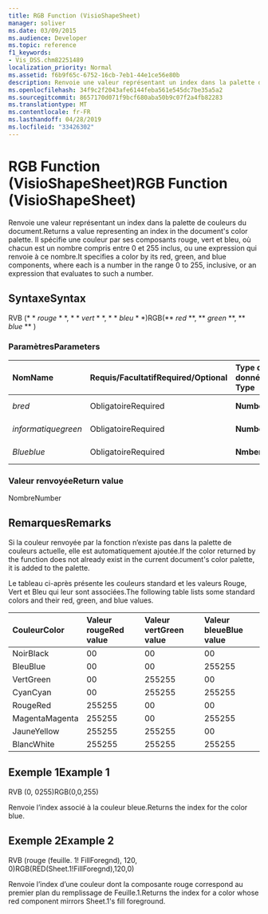 ```yaml
---
title: RGB Function (VisioShapeSheet)
manager: soliver
ms.date: 03/09/2015
ms.audience: Developer
ms.topic: reference
f1_keywords:
- Vis_DSS.chm82251489
localization_priority: Normal
ms.assetid: f6b9f65c-6752-16cb-7eb1-44e1ce56e80b
description: Renvoie une valeur représentant un index dans la palette de couleurs du document. Il spécifie une couleur par ses composants rouge, vert et bleu, où chacun est un nombre compris entre 0 et 255 inclus, ou une expression qui renvoie à ce nombre.
ms.openlocfilehash: 34f9c2f2043afe6144feba561e545dc7be35a5a2
ms.sourcegitcommit: 8657170d071f9bcf680aba50b9c07f2a4fb82283
ms.translationtype: MT
ms.contentlocale: fr-FR
ms.lasthandoff: 04/28/2019
ms.locfileid: "33426302"
---
```

# <a name="rgb-function-visioshapesheet"></a><span data-ttu-id="e2d87-104">RGB Function (VisioShapeSheet)</span><span class="sxs-lookup"><span data-stu-id="e2d87-104">RGB Function (VisioShapeSheet)</span></span>

<span data-ttu-id="e2d87-105">Renvoie une valeur représentant un index dans la palette de couleurs du document.</span><span class="sxs-lookup"><span data-stu-id="e2d87-105">Returns a value representing an index in the document's color palette.</span></span> <span data-ttu-id="e2d87-106">Il spécifie une couleur par ses composants rouge, vert et bleu, où chacun est un nombre compris entre 0 et 255 inclus, ou une expression qui renvoie à ce nombre.</span><span class="sxs-lookup"><span data-stu-id="e2d87-106">It specifies a color by its red, green, and blue components, where each is a number in the range 0 to 255, inclusive, or an expression that evaluates to such a number.</span></span> 
  
## <a name="syntax"></a><span data-ttu-id="e2d87-107">Syntaxe</span><span class="sxs-lookup"><span data-stu-id="e2d87-107">Syntax</span></span>

<span data-ttu-id="e2d87-108">RVB (\* \* *rouge* \* \*, \* \* *vert* \* \*, \* \* *bleu* \* \*)</span><span class="sxs-lookup"><span data-stu-id="e2d87-108">RGB(\*\* *red* \*\*, \*\* *green* \*\*, \*\* *blue* \*\* )</span></span> 
  
### <a name="parameters"></a><span data-ttu-id="e2d87-109">Paramètres</span><span class="sxs-lookup"><span data-stu-id="e2d87-109">Parameters</span></span>

|<span data-ttu-id="e2d87-110">**Nom**</span><span class="sxs-lookup"><span data-stu-id="e2d87-110">**Name**</span></span>|<span data-ttu-id="e2d87-111">**Requis/Facultatif**</span><span class="sxs-lookup"><span data-stu-id="e2d87-111">**Required/Optional**</span></span>|<span data-ttu-id="e2d87-112">**Type de données**</span><span class="sxs-lookup"><span data-stu-id="e2d87-112">**Data Type**</span></span>|<span data-ttu-id="e2d87-113">**Description**</span><span class="sxs-lookup"><span data-stu-id="e2d87-113">**Description**</span></span>|
|:-----|:-----|:-----|:-----|
| <span data-ttu-id="e2d87-114">_b_</span><span class="sxs-lookup"><span data-stu-id="e2d87-114">_red_</span></span> <br/> |<span data-ttu-id="e2d87-115">Obligatoire</span><span class="sxs-lookup"><span data-stu-id="e2d87-115">Required</span></span>  <br/> |<span data-ttu-id="e2d87-116">**Number**</span><span class="sxs-lookup"><span data-stu-id="e2d87-116">**Number**</span></span> <br/> |<span data-ttu-id="e2d87-117">Composante rouge</span><span class="sxs-lookup"><span data-stu-id="e2d87-117">The red component.</span></span>  <br/> |
| <span data-ttu-id="e2d87-118">_informatique_</span><span class="sxs-lookup"><span data-stu-id="e2d87-118">_green_</span></span> <br/> |<span data-ttu-id="e2d87-119">Obligatoire</span><span class="sxs-lookup"><span data-stu-id="e2d87-119">Required</span></span>  <br/> |<span data-ttu-id="e2d87-120">**Number**</span><span class="sxs-lookup"><span data-stu-id="e2d87-120">**Number**</span></span> <br/> |<span data-ttu-id="e2d87-121">Composante vert</span><span class="sxs-lookup"><span data-stu-id="e2d87-121">The green component.</span></span>  <br/> |
| <span data-ttu-id="e2d87-122">_Blue_</span><span class="sxs-lookup"><span data-stu-id="e2d87-122">_blue_</span></span> <br/> |<span data-ttu-id="e2d87-123">Obligatoire</span><span class="sxs-lookup"><span data-stu-id="e2d87-123">Required</span></span>  <br/> |<span data-ttu-id="e2d87-124">**Nmber**</span><span class="sxs-lookup"><span data-stu-id="e2d87-124">**Nmber**</span></span> <br/> |<span data-ttu-id="e2d87-125">Composante bleu</span><span class="sxs-lookup"><span data-stu-id="e2d87-125">The blue component.</span></span>  <br/> |
   
### <a name="return-value"></a><span data-ttu-id="e2d87-126">Valeur renvoyée</span><span class="sxs-lookup"><span data-stu-id="e2d87-126">Return value</span></span>

<span data-ttu-id="e2d87-127">Nombre</span><span class="sxs-lookup"><span data-stu-id="e2d87-127">Number</span></span>
  
## <a name="remarks"></a><span data-ttu-id="e2d87-128">Remarques</span><span class="sxs-lookup"><span data-stu-id="e2d87-128">Remarks</span></span>

<span data-ttu-id="e2d87-129">Si la couleur renvoyée par la fonction n’existe pas dans la palette de couleurs actuelle, elle est automatiquement ajoutée.</span><span class="sxs-lookup"><span data-stu-id="e2d87-129">If the color returned by the function does not already exist in the current document's color palette, it is added to the palette.</span></span>
  
<span data-ttu-id="e2d87-130">Le tableau ci-après présente les couleurs standard et les valeurs Rouge, Vert et Bleu qui leur sont associées.</span><span class="sxs-lookup"><span data-stu-id="e2d87-130">The following table lists some standard colors and their red, green, and blue values.</span></span>
  
|<span data-ttu-id="e2d87-131">**Couleur**</span><span class="sxs-lookup"><span data-stu-id="e2d87-131">**Color**</span></span>|<span data-ttu-id="e2d87-132">**Valeur rouge**</span><span class="sxs-lookup"><span data-stu-id="e2d87-132">**Red value**</span></span>|<span data-ttu-id="e2d87-133">**Valeur vert**</span><span class="sxs-lookup"><span data-stu-id="e2d87-133">**Green value**</span></span>|<span data-ttu-id="e2d87-134">**Valeur bleue**</span><span class="sxs-lookup"><span data-stu-id="e2d87-134">**Blue value**</span></span>|
|:-----|:-----|:-----|:-----|
|<span data-ttu-id="e2d87-135">Noir</span><span class="sxs-lookup"><span data-stu-id="e2d87-135">Black</span></span>  <br/> |<span data-ttu-id="e2d87-136">0</span><span class="sxs-lookup"><span data-stu-id="e2d87-136">0</span></span>  <br/> |<span data-ttu-id="e2d87-137">0</span><span class="sxs-lookup"><span data-stu-id="e2d87-137">0</span></span>  <br/> |<span data-ttu-id="e2d87-138">0</span><span class="sxs-lookup"><span data-stu-id="e2d87-138">0</span></span>  <br/> |
|<span data-ttu-id="e2d87-139">Bleu</span><span class="sxs-lookup"><span data-stu-id="e2d87-139">Blue</span></span>  <br/> |<span data-ttu-id="e2d87-140">0</span><span class="sxs-lookup"><span data-stu-id="e2d87-140">0</span></span>  <br/> |<span data-ttu-id="e2d87-141">0</span><span class="sxs-lookup"><span data-stu-id="e2d87-141">0</span></span>  <br/> |<span data-ttu-id="e2d87-142">255</span><span class="sxs-lookup"><span data-stu-id="e2d87-142">255</span></span>  <br/> |
|<span data-ttu-id="e2d87-143">Vert</span><span class="sxs-lookup"><span data-stu-id="e2d87-143">Green</span></span>  <br/> |<span data-ttu-id="e2d87-144">0</span><span class="sxs-lookup"><span data-stu-id="e2d87-144">0</span></span>  <br/> |<span data-ttu-id="e2d87-145">255</span><span class="sxs-lookup"><span data-stu-id="e2d87-145">255</span></span>  <br/> |<span data-ttu-id="e2d87-146">0</span><span class="sxs-lookup"><span data-stu-id="e2d87-146">0</span></span>  <br/> |
|<span data-ttu-id="e2d87-147">Cyan</span><span class="sxs-lookup"><span data-stu-id="e2d87-147">Cyan</span></span>  <br/> |<span data-ttu-id="e2d87-148">0</span><span class="sxs-lookup"><span data-stu-id="e2d87-148">0</span></span>  <br/> |<span data-ttu-id="e2d87-149">255</span><span class="sxs-lookup"><span data-stu-id="e2d87-149">255</span></span>  <br/> |<span data-ttu-id="e2d87-150">255</span><span class="sxs-lookup"><span data-stu-id="e2d87-150">255</span></span>  <br/> |
|<span data-ttu-id="e2d87-151">Rouge</span><span class="sxs-lookup"><span data-stu-id="e2d87-151">Red</span></span>  <br/> |<span data-ttu-id="e2d87-152">255</span><span class="sxs-lookup"><span data-stu-id="e2d87-152">255</span></span>  <br/> |<span data-ttu-id="e2d87-153">0</span><span class="sxs-lookup"><span data-stu-id="e2d87-153">0</span></span>  <br/> |<span data-ttu-id="e2d87-154">0</span><span class="sxs-lookup"><span data-stu-id="e2d87-154">0</span></span>  <br/> |
|<span data-ttu-id="e2d87-155">Magenta</span><span class="sxs-lookup"><span data-stu-id="e2d87-155">Magenta</span></span>  <br/> |<span data-ttu-id="e2d87-156">255</span><span class="sxs-lookup"><span data-stu-id="e2d87-156">255</span></span>  <br/> |<span data-ttu-id="e2d87-157">0</span><span class="sxs-lookup"><span data-stu-id="e2d87-157">0</span></span>  <br/> |<span data-ttu-id="e2d87-158">255</span><span class="sxs-lookup"><span data-stu-id="e2d87-158">255</span></span>  <br/> |
|<span data-ttu-id="e2d87-159">Jaune</span><span class="sxs-lookup"><span data-stu-id="e2d87-159">Yellow</span></span>  <br/> |<span data-ttu-id="e2d87-160">255</span><span class="sxs-lookup"><span data-stu-id="e2d87-160">255</span></span>  <br/> |<span data-ttu-id="e2d87-161">255</span><span class="sxs-lookup"><span data-stu-id="e2d87-161">255</span></span>  <br/> |<span data-ttu-id="e2d87-162">0</span><span class="sxs-lookup"><span data-stu-id="e2d87-162">0</span></span>  <br/> |
|<span data-ttu-id="e2d87-163">Blanc</span><span class="sxs-lookup"><span data-stu-id="e2d87-163">White</span></span>  <br/> |<span data-ttu-id="e2d87-164">255</span><span class="sxs-lookup"><span data-stu-id="e2d87-164">255</span></span>  <br/> |<span data-ttu-id="e2d87-165">255</span><span class="sxs-lookup"><span data-stu-id="e2d87-165">255</span></span>  <br/> |<span data-ttu-id="e2d87-166">255</span><span class="sxs-lookup"><span data-stu-id="e2d87-166">255</span></span>  <br/> |
   
## <a name="example-1"></a><span data-ttu-id="e2d87-167">Exemple 1</span><span class="sxs-lookup"><span data-stu-id="e2d87-167">Example 1</span></span>

<span data-ttu-id="e2d87-168">RVB (0, 0255)</span><span class="sxs-lookup"><span data-stu-id="e2d87-168">RGB(0,0,255)</span></span>
  
<span data-ttu-id="e2d87-169">Renvoie l’index associé à la couleur bleue.</span><span class="sxs-lookup"><span data-stu-id="e2d87-169">Returns the index for the color blue.</span></span>
  
## <a name="example-2"></a><span data-ttu-id="e2d87-170">Exemple 2</span><span class="sxs-lookup"><span data-stu-id="e2d87-170">Example 2</span></span>

<span data-ttu-id="e2d87-171">RVB (rouge (feuille. 1! FillForegnd), 120, 0)</span><span class="sxs-lookup"><span data-stu-id="e2d87-171">RGB(RED(Sheet.1!FillForegnd),120,0)</span></span>
  
<span data-ttu-id="e2d87-172">Renvoie l’index d’une couleur dont la composante rouge correspond au premier plan du remplissage de Feuille.1.</span><span class="sxs-lookup"><span data-stu-id="e2d87-172">Returns the index for a color whose red component mirrors Sheet.1's fill foreground.</span></span>
  

